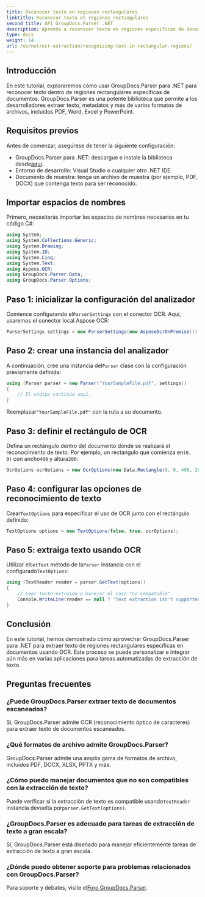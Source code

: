 ```yaml
---
title: Reconocer texto en regiones rectangulares
linktitle: Reconocer texto en regiones rectangulares
second_title: API GroupDocs.Parser .NET
description: Aprenda a reconocer texto en regiones específicas de documentos usando GroupDocs.Parser para .NET con capacidades de OCR.
type: docs
weight: 14
url: /es/net/ocr-extraction/recognizing-text-in-rectangular-regions/
---
```

## Introducción
En este tutorial, exploraremos cómo usar GroupDocs.Parser para .NET para reconocer texto dentro de regiones rectangulares específicas de documentos. GroupDocs.Parser es una potente biblioteca que permite a los desarrolladores extraer texto, metadatos y más de varios formatos de archivos, incluidos PDF, Word, Excel y PowerPoint.
## Requisitos previos
Antes de comenzar, asegúrese de tener la siguiente configuración:
-  GroupDocs.Parser para .NET: descargue e instale la biblioteca desde[aquí](https://releases.groupdocs.com/parser/net/).
- Entorno de desarrollo: Visual Studio o cualquier otro .NET IDE.
- Documento de muestra: tenga un archivo de muestra (por ejemplo, PDF, DOCX) que contenga texto para ser reconocido.

## Importar espacios de nombres
Primero, necesitarás importar los espacios de nombres necesarios en tu código C#:
```csharp
using System;
using System.Collections.Generic;
using System.Drawing;
using System.IO;
using System.Linq;
using System.Text;
using Aspose.OCR;
using GroupDocs.Parser.Data;
using GroupDocs.Parser.Options;
```
## Paso 1: inicializar la configuración del analizador
 Comience configurando el`ParserSettings` con el conector OCR. Aquí, usaremos el conector local Aspose OCR:
```csharp
ParserSettings settings = new ParserSettings(new AsposeOcrOnPremise());
```
## Paso 2: crear una instancia del analizador
 A continuación, cree una instancia del`Parser` clase con la configuración previamente definida:
```csharp
using (Parser parser = new Parser("YourSampleFile.pdf", settings))
{
    // El código continúa aquí.
}
```
 Reemplazar`"YourSampleFile.pdf"` con la ruta a su documento.
## Paso 3: definir el rectángulo de OCR
 Defina un rectángulo dentro del documento donde se realizará el reconocimiento de texto. Por ejemplo, un rectángulo que comienza en`(0, 0)` con ancho`400` y altura`200`:
```csharp
OcrOptions ocrOptions = new OcrOptions(new Data.Rectangle(0, 0, 400, 200));
```
## Paso 4: configurar las opciones de reconocimiento de texto
 Crear`TextOptions` para especificar el uso de OCR junto con el rectángulo definido:
```csharp
TextOptions options = new TextOptions(false, true, ocrOptions);
```
## Paso 5: extraiga texto usando OCR
 Utilizar el`GetText` método de la`Parser` instancia con el configurado`TextOptions`:
```csharp
using (TextReader reader = parser.GetText(options))
{
    // Leer texto extraído o manejar el caso "no compatible"
    Console.WriteLine(reader == null ? "Text extraction isn't supported" : reader.ReadToEnd());
}
```

## Conclusión
En este tutorial, hemos demostrado cómo aprovechar GroupDocs.Parser para .NET para extraer texto de regiones rectangulares específicas en documentos usando OCR. Este proceso se puede personalizar e integrar aún más en varias aplicaciones para tareas automatizadas de extracción de texto.

## Preguntas frecuentes
### ¿Puede GroupDocs.Parser extraer texto de documentos escaneados?
Sí, GroupDocs.Parser admite OCR (reconocimiento óptico de caracteres) para extraer texto de documentos escaneados.
### ¿Qué formatos de archivo admite GroupDocs.Parser?
GroupDocs.Parser admite una amplia gama de formatos de archivo, incluidos PDF, DOCX, XLSX, PPTX y más.
### ¿Cómo puedo manejar documentos que no son compatibles con la extracción de texto?
 Puede verificar si la extracción de texto es compatible usando`TextReader` instancia devuelta por`parser.GetText(options)`.
### ¿GroupDocs.Parser es adecuado para tareas de extracción de texto a gran escala?
Sí, GroupDocs.Parser está diseñado para manejar eficientemente tareas de extracción de texto a gran escala.
### ¿Dónde puedo obtener soporte para problemas relacionados con GroupDocs.Parser?
 Para soporte y debates, visite el[Foro GroupDocs.Parser](https://forum.groupdocs.com/c/parser/17).